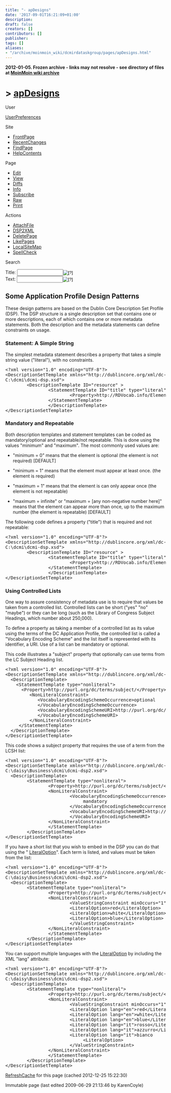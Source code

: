 ```yaml
---
title: "- apDesigns"
date: '2017-09-01T16:21:09+01:00'
description: 
draft: false
creators: []
contributors: []
publisher: 
tags: []
aliases:
- "/archive/moinmoin_wiki/dcmirdataskgroup/pages/apDesigns.html"
---
```


**2012-01-05. Frozen archive - links may not resolve - see directory of files at [MoinMoin wiki archive](/moinmoin-wiki-archive/)**

# > [apDesigns](http://dublincore.org/dcmirdataskgroup/apDesigns?action=fullsearch&value=apDesigns&literal=1&case=1&context=40 "Click here to do a full-text search for this title")

User

 [UserPreferences](http://dublincore.org/dcmirdataskgroup/UserPreferences)
  

Site

- [FrontPage](http://dublincore.org/dcmirdataskgroup/FrontPage)
- [RecentChanges](http://dublincore.org/dcmirdataskgroup/RecentChanges)
- [FindPage](http://dublincore.org/dcmirdataskgroup/FindPage)
- [HelpContents](http://dublincore.org/dcmirdataskgroup/HelpContents)

Page

- [Edit](http://dublincore.org/dcmirdataskgroup/apDesigns?action=edit "Edit")
- [View](http://dublincore.org/dcmirdataskgroup/apDesigns "View")
- [Diffs](http://dublincore.org/dcmirdataskgroup/apDesigns?action=diff "Diffs")
- [Info](http://dublincore.org/dcmirdataskgroup/apDesigns?action=info "Info")
- [Subscribe](http://dublincore.org/dcmirdataskgroup/apDesigns?action=subscribe "Subscribe")
- [Raw](http://dublincore.org/dcmirdataskgroup/apDesigns?action=raw "Raw")
- [Print](http://dublincore.org/dcmirdataskgroup/apDesigns?action=print "Print")

Actions

- [AttachFile](http://dublincore.org/dcmirdataskgroup/apDesigns?action=AttachFile)
- [DSP2XML](http://dublincore.org/dcmirdataskgroup/apDesigns?action=DSP2XML)
- [DeletePage](http://dublincore.org/dcmirdataskgroup/apDesigns?action=DeletePage)
- [LikePages](http://dublincore.org/dcmirdataskgroup/apDesigns?action=LikePages)
- [LocalSiteMap](http://dublincore.org/dcmirdataskgroup/apDesigns?action=LocalSiteMap)
- [SpellCheck](http://dublincore.org/dcmirdataskgroup/apDesigns?action=SpellCheck)

Search

<form method="POST" action="/dcmirdataskgroup/apDesigns">
<p>
<input name="action" value="inlinesearch" type="hidden">
<input name="context" value="40" type="hidden">
Title: <input name="text_title" size="15" maxlength="50" type="text"><input src="apDesigns_files/moin-search.png" name="button_title" alt="[?]" type="image"><br>Text: <input name="text_full" size="15" maxlength="50" type="text"><input src="apDesigns_files/moin-search.png" name="button_full" alt="[?]" type="image">
</p>
</form>

## Some Application Profile Design Patterns

These design patterns are based on the Dublin Core Description Set Profile (DSP). The DSP structure is a single description set that contains one or more descriptions, each of which contains one or more metadata statements. Both the description and the metadata statements can define constraints on usage.

### Statement: A Simple String

The simplest metadata statement describes a property that takes a simple string value ("literal"), with no constraints.

<pre>&lt;?xml version="1.0" encoding="UTF-8"?&gt;
&lt;DescriptionSetTemplate xmlns="http://dublincore.org/xml/dc-dsp/2008/01/14" xmlns:xsi="http://www.w3.org/2001/XMLSchema-instance" xsi:schemaLocation="http://dublincore.org/xml/dc-dsp/2008/01/14
C:\dcmi\dcmi-dsp.xsd"&gt;
        &lt;DescriptionTemplate ID="resource" &gt;
                &lt;StatementTemplate ID="title" type="literal"&gt;
                        &lt;Property&gt;http://RDVocab.info/Elements/title&lt;/Property&gt;
                &lt;/StatementTemplate&gt;
                &lt;/DescriptionTemplate&gt;
&lt;/DescriptionSetTemplate&gt;</pre>

### Mandatory and Repeatable

Both description templates and statement templates can be coded as mandatory/optional and repeatable/not repeatable. This is done using the values "minimum" and "maximum". The most commonly used values are:

- "minimum = 0" means that the element is optional (the element is not required) [DEFAULT]

- "minimum = 1" means that the element must appear at least once. (the element is required)

- "maximum = 1" means that the element is can only appear once (the element is not repeatable)

- "maximum = infinite" or "maximum = [any non-negative number here]" means that the element can appear more than once, up to the maximum number (the element is repeatable) [DEFAULT]

The following code defines a property ("title") that is required and not repeatable:

<pre>&lt;?xml version="1.0" encoding="UTF-8"?&gt;
&lt;DescriptionSetTemplate xmlns="http://dublincore.org/xml/dc-dsp/2008/01/14" xmlns:xsi="http://www.w3.org/2001/XMLSchema-instance" xsi:schemaLocation="http://dublincore.org/xml/dc-dsp/2008/01/14
C:\dcmi\dcmi-dsp.xsd"&gt;
        &lt;DescriptionTemplate ID="resource" &gt;
                &lt;StatementTemplate ID="title" type="literal" minoccurs="1" maxoccurs="1"&gt;
                        &lt;Property&gt;http://RDVocab.info/Elements/title&lt;/Property&gt;
                &lt;/StatementTemplate&gt;
                &lt;/DescriptionTemplate&gt;
&lt;/DescriptionSetTemplate&gt;</pre>

### Using Controlled Lists

One way to assure consistency of metadata use is to require that values be taken from a controlled list. Controlled lists can be short ("yes" "no" "maybe") or they can be long (such as the Library of Congress Subject Headings, which number about 250,000).

To define a property as taking a member of a controlled list as its value using the terms of the DC Application Profile, the controlled list is called a "Vocabulary Encoding Scheme" and the list itself is represented with its identifier, a URI. Use of a list can be mandatory or optional.

This code illustrates a "subject" property that optionally can use terms from the LC Subject Heading list.

<pre>&lt;?xml version="1.0" encoding="UTF-8"?&gt;
&lt;DescriptionSetTemplate xmlns="http://dublincore.org/xml/dc-dsp/2008/01/14" xmlns:xsi="http://www.w3.org/2001/XMLSchema-instance" xsi:schemaLocation="http://dublincore.org/xml/dc-dsp/2008/01/14"&gt;
  &lt;DescriptionTemplate&gt;
    &lt;StatementTemplate type="nonliteral"&gt;
      &lt;Property&gt;http://purl.org/dc/terms/subject/&lt;/Property&gt;
         &lt;NonLiteralConstraint&gt;
            &lt;VocabularyEncodingSchemeOccurrence&gt;optional
            &lt;/VocabularyEncodingSchemeOccurrence&gt; 
            &lt;VocabularyEncodingSchemeURI&gt;http://purl.org/dc/terms/LCSH
            &lt;/VocabularyEncodingSchemeURI&gt; 
         &lt;/NonLiteralConstraint&gt;
     &lt;/StatementTemplate&gt;
  &lt;/DescriptionTemplate&gt;
&lt;/DescriptionSetTemplate&gt;
</pre>

This code shows a subject property that requires the use of a term from the LCSH list:

<pre>&lt;?xml version="1.0" encoding="UTF-8"?&gt;
&lt;DescriptionSetTemplate xmlns="http://dublincore.org/xml/dc-dsp/2008/01/14" xmlns:xsi="http://www.w3.org/2001/XMLSchema-instance" xsi:schemaLocation="http://dublincore.org/xml/dc-dsp/2008/01/14
C:\daisy\Business\dcmi\dcmi-dsp2.xsd"&gt;
  &lt;DescriptionTemplate&gt;
        &lt;StatementTemplate type="nonliteral"&gt;
                &lt;Property&gt;http://purl.org/dc/terms/subject/&lt;/Property&gt;
                &lt;NonLiteralConstraint&gt;
                        &lt;VocabularyEncodingSchemeOccurrence&gt;
                             mandatory
                        &lt;/VocabularyEncodingSchemeOccurrence&gt;
                        &lt;VocabularyEncodingSchemeURI&gt;http://purl.org/dc/terms/LCSH
                        &lt;/VocabularyEncodingSchemeURI&gt;
                &lt;/NonLiteralConstraint&gt;
                &lt;/StatementTemplate&gt;
        &lt;/DescriptionTemplate&gt;
&lt;/DescriptionSetTemplate&gt;
</pre>

If you have a short list that you wish to embed in the DSP you can do that using the " [LiteralOption](http://dublincore.org/dcmirdataskgroup/LiteralOption)". Each term is listed, and values must be taken from the list:

<pre>&lt;?xml version="1.0" encoding="UTF-8"?&gt;
&lt;DescriptionSetTemplate xmlns="http://dublincore.org/xml/dc-dsp/2008/01/14" xmlns:xsi="http://www.w3.org/2001/XMLSchema-instance" xsi:schemaLocation="http://dublincore.org/xml/dc-dsp/2008/01/14
C:\daisy\Business\dcmi\dcmi-dsp2.xsd"&gt;
  &lt;DescriptionTemplate&gt;
        &lt;StatementTemplate type="nonliteral"&gt;
                &lt;Property&gt;http://purl.org/dc/terms/subject/&lt;/Property&gt;
                &lt;NonLiteralConstraint&gt;
                        &lt;ValueStringConstraint minOccurs="1" maxOccurs="1"&gt;
                        &lt;LiteralOption&gt;red&lt;/LiteralOption&gt;
                        &lt;LiteralOption&gt;white&lt;/LiteralOption&gt;
                        &lt;LiteralOption&gt;blue&lt;/LiteralOption&gt;
                        &lt;/ValueStringConstraint&gt;
                &lt;/NonLiteralConstraint&gt;
                &lt;/StatementTemplate&gt;
        &lt;/DescriptionTemplate&gt;
&lt;/DescriptionSetTemplate&gt;
</pre>

You can support multiple languages with the [LiteralOption](http://dublincore.org/dcmirdataskgroup/LiteralOption) by including the XML "lang" attribute:

<pre>&lt;?xml version="1.0" encoding="UTF-8"?&gt;
&lt;DescriptionSetTemplate xmlns="http://dublincore.org/xml/dc-dsp/2008/01/14" xmlns:xsi="http://www.w3.org/2001/XMLSchema-instance" xsi:schemaLocation="http://dublincore.org/xml/dc-dsp/2008/01/14
C:\daisy\Business\dcmi\dcmi-dsp2.xsd"&gt;
  &lt;DescriptionTemplate&gt;
        &lt;StatementTemplate type="nonliteral"&gt;
                &lt;Property&gt;http://purl.org/dc/terms/subject/&lt;/Property&gt;
                &lt;NonLiteralConstraint&gt;
                        &lt;ValueStringConstraint minOccurs="1" maxOccurs="1"&gt;
                        &lt;LiteralOption lang="en"&gt;red&lt;/LiteralOption&gt;
                        &lt;LiteralOption lang="en"&gt;white&lt;/LiteralOption&gt;
                        &lt;LiteralOption lang="en"&gt;blue&lt;/LiteralOption&gt;
                        &lt;LiteralOption lang="it"&gt;rosso&lt;/LiteralOption&gt;
                        &lt;LiteralOption lang="it"&gt;azzurro&lt;/LiteralOption&gt;
                        &lt;LiteralOption lang="it"&gt;bianco
                             &lt;LiteralOption&gt;                                    
                        &lt;/ValueStringConstraint&gt;
                &lt;/NonLiteralConstraint&gt;
                &lt;/StatementTemplate&gt;
        &lt;/DescriptionTemplate&gt;
&lt;/DescriptionSetTemplate&gt;
</pre>

 [RefreshCache](http://dublincore.org/dcmirdataskgroup/apDesigns?action=refresh&arena=Page.py&key=apDesigns.text_html) for this page (cached 2012-12-25 15:22:30)  

Immutable page (last edited 2009-06-29 21:13:46 by KarenCoyle)

